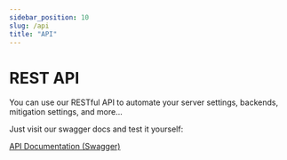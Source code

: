 ```yaml
---
sidebar_position: 10
slug: /api
title: "API"
---
```


# REST API

You can use our RESTful API to automate your server settings, backends, mitigation settings, and more...

Just visit our swagger docs and test it yourself:

[API Documentation (Swagger)](https://api.neoprotect.net/v2/swagger-ui/index.html)
